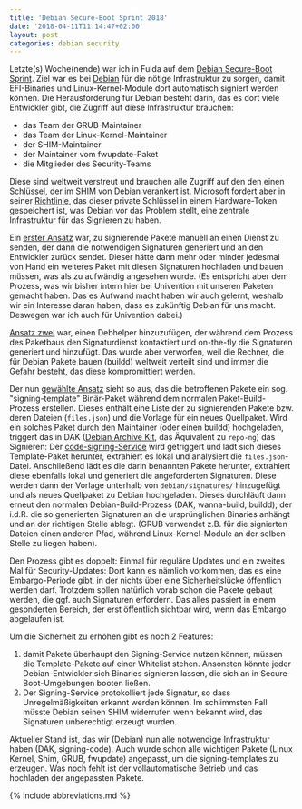 ```yaml
---
title: 'Debian Secure-Boot Sprint 2018'
date: '2018-04-11T11:14:47+02:00'
layout: post
categories: debian security
---
```


Letzte(s) Woche(nende) war ich in Fulda auf dem [Debian Secure-Boot Sprint](https://wiki.debian.org/Sprints/2018/SecureBootSprint).
Ziel war es bei [Debian](https://www.debian.org/) für die nötige Infrastruktur zu sorgen, damit EFI-Binaries und Linux-Kernel-Module dort automatisch signiert werden können.
Die Herausforderung für Debian besteht darin, das es dort viele Entwickler gibt, die Zugriff auf diese Infrastruktur brauchen:

- das Team der GRUB-Maintainer
- das Team der Linux-Kernel-Maintainer
- der SHIM-Maintainer
- der Maintainer vom fwupdate-Paket
- die Mitglieder des Security-Teams

Diese sind weltweit verstreut und brauchen alle Zugriff auf den den einen Schlüssel, der im SHIM von Debian verankert ist.
Microsoft fordert aber in seiner [Richtlinie](https://blogs.msdn.microsoft.com/windows_hardware_certification/2013/12/03/microsoft-uefi-ca-signing-policy-updates/), das dieser private Schlüssel in einem Hardware-Token gespeichert ist, was Debian vor das Problem stellt, eine zentrale Infrastruktur für das Signieren zu haben.

Ein [erster Ansatz](https://wiki.debian.org/SecureBoot#Proposed_signing_architecture) war, zu signierende Pakete manuell an einen Dienst zu senden, der dann die notwendigen Signaturen generiert und an den Entwickler zurück sendet.
Dieser hätte dann mehr oder minder jedesmal von Hand ein weiteres Paket mit diesen Signaturen hochladen und bauen müssen, was als zu aufwändig angesehen wurde.
(Es entspricht aber dem Prozess, was wir bisher intern hier bei Univention mit unseren Paketen gemacht haben.
Das es Aufwand macht haben wir auch gelernt, weshalb wir ein Interesse daran haben, dass es zukünftig Debian für uns macht.
Deswegen war ich auch für Univention dabei.)

[Ansatz zwei](https://wiki.debian.org/SecureBoot#Second_option:_use_buildd_.2B-_debhelper_instead_of_dak) war, einen Debhelper hinzuzufügen, der während dem Prozess des Paketbaus den Signaturdienst kontaktiert und on-the-fly die Signaturen generiert und hinzufügt.
Das wurde aber verworfen, weil die Rechner, die für Debian Pakete bauen (buildd) weltweit verteilt sind und immer die Gefahr besteht, das diese kompromittiert werden.

Der nun [gewählte Ansatz](https://etherpad.wikimedia.org/p/debian-secure-boot-2018) sieht so aus, das die betroffenen Pakete ein sog. "signing-template" Binär-Paket während dem normalen Paket-Build-Prozess erstellen.
Dieses enthält eine Liste der zu signierenden Pakete bzw. deren Dateien (`files.json`) und die Vorlage für ein neues Quellpaket.
Wird ein solches Paket durch den Maintainer (oder einen buildd) hochgeladen, triggert das in DAK ([Debian Archive Kit](https://wiki.debian.org/DebianDak), das Äquivalent zu `repo-ng`) das Signieren:
Der [code-signing-Service](https://salsa.debian.org/ftp-team/code-signing) wird getriggert und lädt sich dieses Template-Paket herunter, extrahiert es lokal und analysiert die `files.json`-Datei.
Anschließend lädt es die darin benannten Pakete herunter, extrahiert diese ebenfalls lokal und generiert die angeforderten Signaturen.
Diese werden dann der Vorlage unterhalb von `debian/signatures/` hinzugefügt und als neues Quellpaket zu Debian hochgeladen.
Dieses durchläuft dann erneut den normalen Debian-Build-Prozess (DAK, wanna-build, buildd), der i.d.R. die so generierten Signaturen an die ursprünglichen Binaries anhängt und an der richtigen Stelle ablegt.
(GRUB verwendet z.B. für die signierten Dateien einen anderen Pfad, während Linux-Kernel-Module an der selben Stelle zu liegen haben).

Den Prozess gibt es doppelt:
Einmal für reguläre Updates und ein zweites Mal für Security-Updates:
Dort kann es nämlich vorkommen, das es eine Embargo-Periode gibt, in der nichts über eine Sicherheitslücke öffentlich werden darf.
Trotzdem sollen natürlich vorab schon die Pakete gebaut werden, die ggf. auch Signaturen erfordern.
Das alles passiert in einem gesonderten Bereich, der erst öffentlich sichtbar wird, wenn das Embargo abgelaufen ist.

Um die Sicherheit zu erhöhen gibt es noch 2 Features:

1. damit Pakete überhaupt den Signing-Service nutzen können, müssen die Template-Pakete auf einer Whitelist stehen.
   Ansonsten könnte jeder Debian-Entwickler sich Binaries signieren lassen, die sich an in Secure-Boot-Umgebungen booten ließen.
2. Der Signing-Service protokolliert jede Signatur, so dass Unregelmäßigkeiten erkannt werden können.
   Im schlimmsten Fall müsste Debian seinen SHIM widerrufen wenn bekannt wird, das Signaturen unberechtigt erzeugt wurden.

Aktueller Stand ist, das wir (Debian) nun alle notwendige Infrastruktur haben (DAK, signing-code).
Auch wurde schon alle wichtigen Pakete (Linux Kernel, Shim, GRUB, fwupdate) angepasst, um die signing-templates zu erzeugen.
Was noch fehlt ist der vollautomatische Betrieb und das hochladen der angepassten Pakete.

{% include abbreviations.md %}
